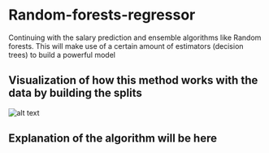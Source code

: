 # Random-forests-regressor
Continuing with the salary prediction and ensemble algorithms like Random forests. This will make use of a certain amount of estimators (decision trees) to build a powerful model

## Visualization of how this method works with the data by building the splits
![alt text](https://user-images.githubusercontent.com/40801686/54124341-5fd61600-4402-11e9-8830-931e2c6f806b.png)

## Explanation of the algorithm will be here
